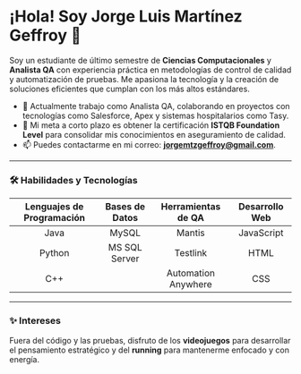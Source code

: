 # ¡Hola! Soy Jorge Luis Martínez Geffroy 👋

Soy un estudiante de último semestre de **Ciencias Computacionales** y **Analista QA** con experiencia práctica en metodologías de control de calidad y automatización de pruebas. Me apasiona la tecnología y la creación de soluciones eficientes que cumplan con los más altos estándares.

- 🔭 Actualmente trabajo como Analista QA, colaborando en proyectos con tecnologías como Salesforce, Apex y sistemas hospitalarios como Tasy.
- 🌱 Mi meta a corto plazo es obtener la certificación **ISTQB Foundation Level** para consolidar mis conocimientos en aseguramiento de calidad.
- 📫 Puedes contactarme en mi correo: **jorgemtzgeffroy@gmail.com**.

---

### 🛠️ Habilidades y Tecnologías

| Lenguajes de Programación | Bases de Datos | Herramientas de QA | Desarrollo Web |
| :---: | :---: | :---: | :---: |
| Java | MySQL | Mantis | JavaScript |
| Python | MS SQL Server | Testlink | HTML |
| C++ | | Automation Anywhere | CSS |

---

### ✨ Intereses

Fuera del código y las pruebas, disfruto de los **videojuegos** para desarrollar el pensamiento estratégico y del **running** para mantenerme enfocado y con energía.
